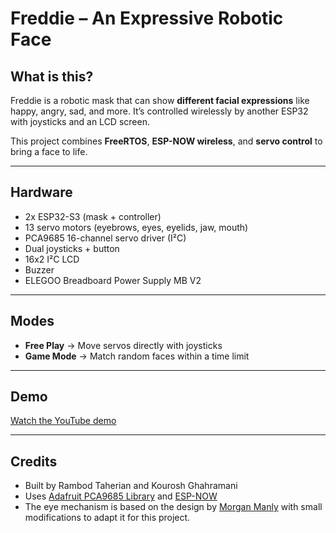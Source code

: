 # Freddie – An Expressive Robotic Face  

## What is this?  
Freddie is a robotic mask that can show **different facial expressions** like happy, angry, sad, and more. It’s controlled wirelessly by another ESP32 with joysticks and an LCD screen.  

This project combines **FreeRTOS**, **ESP-NOW wireless**, and **servo control** to bring a face to life.  

---

## Hardware  
- 2x ESP32-S3 (mask + controller)  
- 13 servo motors (eyebrows, eyes, eyelids, jaw, mouth)  
- PCA9685 16-channel servo driver (I²C)  
- Dual joysticks + button  
- 16x2 I²C LCD
- Buzzer
- ELEGOO Breadboard Power Supply MB V2

---

## Modes  
- **Free Play** → Move servos directly with joysticks  
- **Game Mode** → Match random faces within a time limit  

---

## Demo  
 [Watch the YouTube demo](https://youtu.be/wkVzFOGhkFc)  

---

## Credits  
- Built by Rambod Taherian and Kourosh Ghahramani  
- Uses [Adafruit PCA9685 Library](https://github.com/adafruit/Adafruit-PWM-Servo-Driver-Library) and [ESP-NOW](https://docs.espressif.com/projects/esp-idf/en/latest/esp32/api-reference/network/esp_now.html)  
- The eye mechanism is based on the design by [Morgan Manly](https://makerworld.com/en/models/1217039-animatronic-eyes-compact-with-arduino#profileId-1233118) with small modifications to adapt it for this project.

